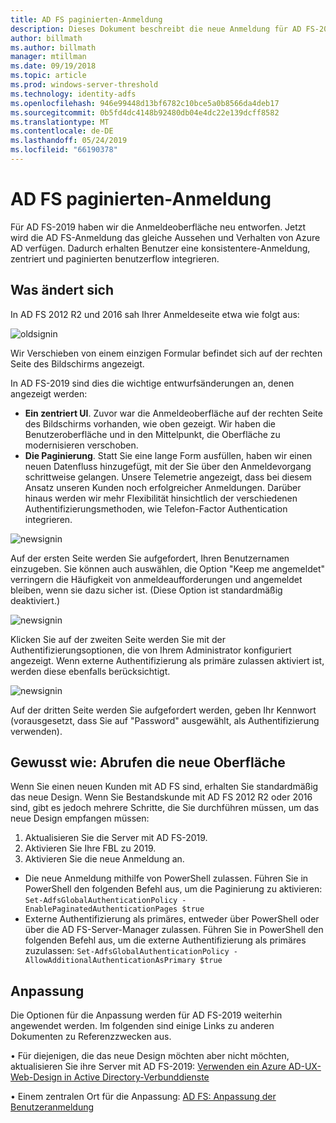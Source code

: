 ```yaml
---
title: AD FS paginierten-Anmeldung
description: Dieses Dokument beschreibt die neue Anmeldung für AD FS-2019.
author: billmath
ms.author: billmath
manager: mtillman
ms.date: 09/19/2018
ms.topic: article
ms.prod: windows-server-threshold
ms.technology: identity-adfs
ms.openlocfilehash: 946e99448d13bf6782c10bce5a0b8566da4deb17
ms.sourcegitcommit: 0b5fd4dc4148b92480db04e4dc22e139dcff8582
ms.translationtype: MT
ms.contentlocale: de-DE
ms.lasthandoff: 05/24/2019
ms.locfileid: "66190378"
---
```

# <a name="ad-fs-paginated-sign-in"></a>AD FS paginierten-Anmeldung


Für AD FS-2019 haben wir die Anmeldeoberfläche neu entworfen.  Jetzt wird die AD FS-Anmeldung das gleiche Aussehen und Verhalten von Azure AD verfügen.  Dadurch erhalten Benutzer eine konsistentere-Anmeldung, zentriert und paginierten benutzerflow integrieren. 

## <a name="whats-changing"></a>Was ändert sich
In AD FS 2012 R2 und 2016 sah Ihrer Anmeldeseite etwa wie folgt aus:

![oldsignin](media/AD-FS-paginated-sign-in/signin1.png)

Wir Verschieben von einem einzigen Formular befindet sich auf der rechten Seite des Bildschirms angezeigt.

In AD FS-2019 sind dies die wichtige entwurfsänderungen an, denen angezeigt werden:


- **Ein zentriert UI**. Zuvor war die Anmeldeoberfläche auf der rechten Seite des Bildschirms vorhanden, wie oben gezeigt. Wir haben die Benutzeroberfläche und in den Mittelpunkt, die Oberfläche zu modernisieren verschoben.
- **Die Paginierung**. Statt Sie eine lange Form ausfüllen, haben wir einen neuen Datenfluss hinzugefügt, mit der Sie über den Anmeldevorgang schrittweise gelangen. Unsere Telemetrie angezeigt, dass bei diesem Ansatz unseren Kunden noch erfolgreicher Anmeldungen. Darüber hinaus werden wir mehr Flexibilität hinsichtlich der verschiedenen Authentifizierungsmethoden, wie Telefon-Factor Authentication integrieren. 

![newsignin](media/AD-FS-paginated-sign-in/signin2.png)

Auf der ersten Seite werden Sie aufgefordert, Ihren Benutzernamen einzugeben. Sie können auch auswählen, die Option "Keep me angemeldet" verringern die Häufigkeit von anmeldeaufforderungen und angemeldet bleiben, wenn sie dazu sicher ist. (Diese Option ist standardmäßig deaktiviert.)

![newsignin](media/AD-FS-paginated-sign-in/signin3.png)

Klicken Sie auf der zweiten Seite werden Sie mit der Authentifizierungsoptionen, die von Ihrem Administrator konfiguriert angezeigt. Wenn externe Authentifizierung als primäre zulassen aktiviert ist, werden diese ebenfalls berücksichtigt.

![newsignin](media/AD-FS-paginated-sign-in/signin4.png)

Auf der dritten Seite werden Sie aufgefordert werden, geben Ihr Kennwort (vorausgesetzt, dass Sie auf "Password" ausgewählt, als Authentifizierung verwenden). 

## <a name="how-to-get-the-new-experience"></a>Gewusst wie: Abrufen die neue Oberfläche
Wenn Sie einen neuen Kunden mit AD FS sind, erhalten Sie standardmäßig das neue Design. Wenn Sie Bestandskunde mit AD FS 2012 R2 oder 2016 sind, gibt es jedoch mehrere Schritte, die Sie durchführen müssen, um das neue Design empfangen müssen: 

1. Aktualisieren Sie die Server mit AD FS-2019. 
2.  Aktivieren Sie Ihre FBL zu 2019.
3.  Aktivieren Sie die neue Anmeldung an.
- Die neue Anmeldung mithilfe von PowerShell zulassen. Führen Sie in PowerShell den folgenden Befehl aus, um die Paginierung zu aktivieren: ``Set-AdfsGlobalAuthenticationPolicy -EnablePaginatedAuthenticationPages $true``
- Externe Authentifizierung als primäres, entweder über PowerShell oder über die AD FS-Server-Manager zulassen. Führen Sie in PowerShell den folgenden Befehl aus, um die externe Authentifizierung als primäres zuzulassen: ``Set-AdfsGlobalAuthenticationPolicy -AllowAdditionalAuthenticationAsPrimary $true``

## <a name="customization"></a>Anpassung
Die Optionen für die Anpassung werden für AD FS-2019 weiterhin angewendet werden. Im folgenden sind einige Links zu anderen Dokumenten zu Referenzzwecken aus. 

• Für diejenigen, die das neue Design möchten aber nicht möchten, aktualisieren Sie ihre Server mit AD FS-2019: [Verwenden ein Azure AD-UX-Web-Design in Active Directory-Verbunddienste](azure-ux-web-theme-in-ad-fs.md)

• Einem zentralen Ort für die Anpassung: [AD FS: Anpassung der Benutzeranmeldung](ad-fs-user-sign-in-customization.md)
